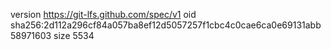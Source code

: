 version https://git-lfs.github.com/spec/v1
oid sha256:2d112a296cf84a057ba8ef12d5057257f1cbc4c0cae6ca0e69131abb58971603
size 5534
